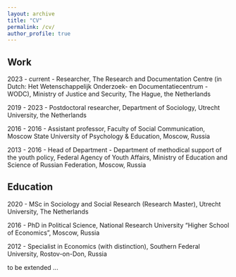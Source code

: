 ```yaml
---
layout: archive
title: "CV"
permalink: /cv/
author_profile: true
---
```


## Work

2023 - current - Researcher, The Research and Documentation Centre (in Dutch: Het Wetenschappelijk Onderzoek- en Documentatiecentrum - WODC), Ministry of Justice and Security, The Hague, the Netherlands

2019 - 2023 - Postdoctoral researcher, Department of Sociology, Utrecht University, the Netherlands 

2016 - 2016 - Assistant professor, Faculty of Social Communication, Moscow State University of Psychology & Education, Moscow, Russia

2013 - 2016 - Head of Department - Department of methodical support of the youth policy, Federal Agency of Youth Affairs, Ministry of Education and Science of Russian Federation, Moscow, Russia

## Education 

2020 - MSc in Sociology and Social Research (Research Master), Utrecht University, The Netherlands

2016 - PhD in Political Science, National Research University “Higher School of Economics”, Moscow, Russia

2012 - Specialist in Economics (with distinction), Southern Federal University, Rostov-on-Don, Russia


to be extended ... 

